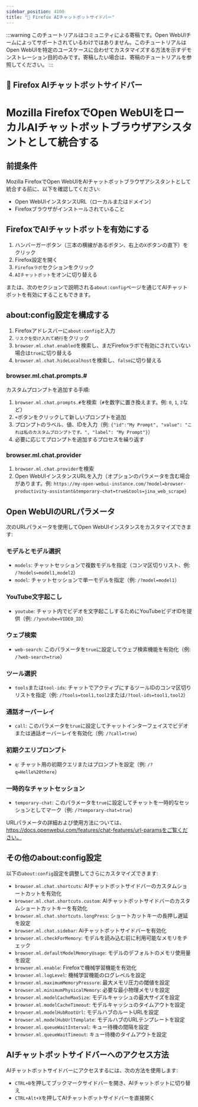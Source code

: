 ```yaml
---
sidebar_position: 4100
title: "🦊 Firefox AIチャットボットサイドバー"
---
```


:::warning
このチュートリアルはコミュニティによる寄稿です。Open WebUIチームによってサポートされているわけではありません。このチュートリアルはOpen WebUIを特定のユースケースに合わせてカスタマイズする方法を示すデモンストレーション目的のみです。寄稿したい場合は、寄稿のチュートリアルを参照してください。
:::

## 🦊 Firefox AIチャットボットサイドバー

# Mozilla FirefoxでOpen WebUIをローカルAIチャットボットブラウザアシスタントとして統合する

## 前提条件

Mozilla FirefoxでOpen WebUIをAIチャットボットブラウザアシスタントとして統合する前に、以下を確認してください:

* Open WebUIインスタンスURL（ローカルまたはドメイン）
* Firefoxブラウザがインストールされていること

## FirefoxでAIチャットボットを有効にする

1. ハンバーガーボタン（三本の横線があるボタン、右上の`X`ボタンの直下）をクリック
2. Firefox設定を開く
2. `Firefoxラボ`セクションをクリック
3. `AIチャットボット`をオンに切り替える

または、次のセクションで説明される`about:config`ページを通じてAIチャットボットを有効にすることもできます。

## about:config設定を構成する

1. Firefoxアドレスバーに`about:config`と入力
2. `リスクを受け入れて続行`をクリック
3. `browser.ml.chat.enabled`を検索し、まだFirefoxラボで有効にされていない場合は`true`に切り替える
4. `browser.ml.chat.hideLocalhost`を検索し、`false`に切り替える

### browser.ml.chat.prompts.#

カスタムプロンプトを追加する手順:

1. `browser.ml.chat.prompts.#`を検索（`#`を数字に置き換えます。例: `0`, `1`, `2`など）
2. `+`ボタンをクリックして新しいプロンプトを追加
3. プロンプトのラベル、値、IDを入力（例: `{"id":"My Prompt", "value": "これは私のカスタムプロンプトです。", "label": "My Prompt"}`）
4. 必要に応じてプロンプトを追加するプロセスを繰り返す

### browser.ml.chat.provider

1. `browser.ml.chat.provider`を検索
2. Open WebUIインスタンスURLを入力（オプションのパラメータを含む場合があります。例: `https://my-open-webui-instance.com/?model=browser-productivity-assistant&temporary-chat=true&tools=jina_web_scrape`）

## Open WebUIのURLパラメータ

次のURLパラメータを使用してOpen WebUIインスタンスをカスタマイズできます:

### モデルとモデル選択

* `models`: チャットセッションで複数モデルを指定（コンマ区切りリスト、例: `/?models=model1,model2`）
* `model`: チャットセッションで単一モデルを指定（例: `/?model=model1`）

### YouTube文字起こし

* `youtube`: チャット内でビデオを文字起こしするためにYouTubeビデオIDを提供（例: `/?youtube=VIDEO_ID`）

### ウェブ検索

* `web-search`: このパラメータを`true`に設定してウェブ検索機能を有効化（例: `/?web-search=true`）

### ツール選択

* `tools`または`tool-ids`: チャットでアクティブにするツールIDのコンマ区切りリストを指定（例: `/?tools=tool1,tool2`または`/?tool-ids=tool1,tool2`）

### 通話オーバーレイ

* `call`: このパラメータを`true`に設定してチャットインターフェイスでビデオまたは通話オーバーレイを有効化（例: `/?call=true`）

### 初期クエリプロンプト

* `q`: チャット用の初期クエリまたはプロンプトを設定（例: `/?q=Hello%20there`）

### 一時的なチャットセッション

* `temporary-chat`: このパラメータを`true`に設定してチャットを一時的なセッションとしてマーク（例: `/?temporary-chat=true`）

URLパラメータの詳細および使用方法については、https://docs.openwebui.com/features/chat-features/url-paramsをご覧ください。

## その他のabout:config設定

以下の`about:config`設定を調整してさらにカスタマイズできます:

* `browser.ml.chat.shortcuts`: AIチャットボットサイドバーのカスタムショートカットを有効化
* `browser.ml.chat.shortcuts.custom`: AIチャットボットサイドバーのカスタムショートカットキーを有効化
* `browser.ml.chat.shortcuts.longPress`: ショートカットキーの長押し遅延を設定
* `browser.ml.chat.sidebar`: AIチャットボットサイドバーを有効化
* `browser.ml.checkForMemory`: モデルを読み込む前に利用可能なメモリをチェック
* `browser.ml.defaultModelMemoryUsage`: モデルのデフォルトのメモリ使用量を設定
* `browser.ml.enable`: Firefoxで機械学習機能を有効化
* `browser.ml.logLevel`: 機械学習機能のログレベルを設定
* `browser.ml.maximumMemoryPressure`: 最大メモリ圧力の閾値を設定
* `browser.ml.minimumPhysicalMemory`: 必要な最小物理メモリを設定
* `browser.ml.modelCacheMaxSize`: モデルキャッシュの最大サイズを設定
* `browser.ml.modelCacheTimeout`: モデルキャッシュのタイムアウトを設定
* `browser.ml.modelHubRootUrl`: モデルハブのルートURLを設定
* `browser.ml.modelHubUrlTemplate`: モデルハブのURLテンプレートを設定
* `browser.ml.queueWaitInterval`: キュー待機の間隔を設定
* `browser.ml.queueWaitTimeout`: キュー待機のタイムアウトを設定

## AIチャットボットサイドバーへのアクセス方法

AIチャットボットサイドバーにアクセスするには、次の方法を使用します:

* `CTRL+B`を押してブックマークサイドバーを開き、AIチャットボットに切り替え
* `CTRL+Alt+X`を押してAIチャットボットサイドバーを直接開く